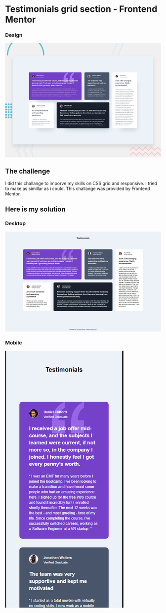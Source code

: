 # Testimonials grid section - Frontend Mentor

### Design
![Design preview for the Testimonials grid section coding challenge](./design/desktop-preview.jpg)


## The challenge

I did this challange to imporve my skills on CSS grid and responsive. I tried to make as simillar as i could. This challange was provided by Frontend Mentor.

## Here is my solution
### Desktop
![Solution](./design/solution-desktop.jpg)
### Mobile
![Solution](./design/solution-responsive.gif)
